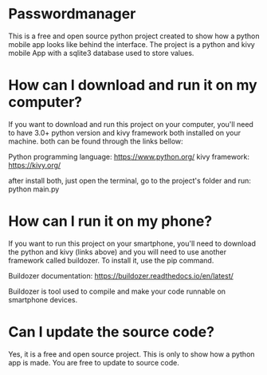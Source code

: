 # Passwordmanager

This is a free and open source python project created to show how a python mobile app looks like behind the interface. The project is a python and kivy mobile App with a sqlite3 database used to store values.

# How can I download and run it on my computer?

If you want to download and run this project on your computer, you'll need to have 3.0+ python version and kivy framework both installed on your machine. both can be found through the links bellow:

Python programming language:  https://www.python.org/
kivy framework:  https://kivy.org/

after install both, just open the terminal, go to the project's folder and run: python main.py

# How can I run it on my phone?

If you want to run this project on your smartphone, you'll need to download the python and kivy (links above) and you will need to use another framework called buildozer. To install it, use the pip command.

Buildozer documentation:  https://buildozer.readthedocs.io/en/latest/

Buildozer is tool used to compile and make your code runnable on smartphone devices.

# Can I update the source code?

Yes, it is a free and open source project. This is only to show how a python app is made. You are free to update to source code.
